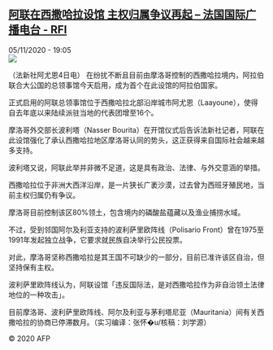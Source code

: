 <!--1604602571000-->
[阿联在西撒哈拉设馆 主权归属争议再起 – 法国国际广播电台 - RFI](http://www.rfi.fr//cn/contenu/20201105-%E9%98%BF%E8%81%94%E5%9C%A8%E8%A5%BF%E6%92%92%E5%93%88%E6%8B%89%E8%AE%BE%E9%A6%86-%E4%B8%BB%E6%9D%83%E5%BD%92%E5%B1%9E%E4%BA%89%E8%AE%AE%E5%86%8D%E8%B5%B7)
------

<div>05/11/2020 - 19:05</div><img src="https://s.rfi.fr/media/display/abf15a92-1f96-11eb-b562-005056bff430/w:310/p:16x9/int0002b.201106020502.jpg"><div class="t-content__body u-clearfix"><p>（法新社阿尤恩4日电）    在纷扰不断且目前由摩洛哥控制的西撒哈拉境内，阿拉伯联合大公国的总领事馆今天启用，成为首个在此设馆的阿拉伯国家。</p><p>    正式启用的阿联总领事馆位于西撒哈拉北部沿岸城市阿尤恩（Laayoune），使得自去年底以来陆续派驻当地的代表团增至16个。</p><p>    摩洛哥外交部长波利塔（Nasser Bourita）在开馆仪式后告诉法新社记者，阿联在此设馆强化了承认西撒哈拉地区摩洛哥认同的势头，这正获得来自国际社会越来越多支持。</p><p>    波利塔又说，阿联此举并非微不足道，这是具有政治、法律、与外交意涵的举措。</p><p>    西撒哈拉位于非洲大西洋沿岸，是一片狭长广袤沙漠，过去曾为西班牙殖民地，当前主权归属仍有争议。</p><p>    摩洛哥目前控制该区80%领土，包含境内的磷酸盐蕴藏以及渔业捕捞水域。</p><p>    不过，受到邻国阿尔及利亚支持的波利萨里欧阵线（Polisario Front）曾在1975至1991年发起独立战争，它要求就民族自决举行公民投票。</p><p>    对此，摩洛哥坚称西撒哈拉是其王国不可缺少的一部分，目前已准许该区自治，但坚持保有主权。</p><p>    波利萨里欧阵线认为，阿联设馆「违反国际法，是对西撒哈拉作为非自治领土法律地位的一种攻击」。</p><p>    目前摩洛哥、波利萨里欧阵线、阿尔及利亚与茅利塔尼亚（Mauritania）间有关西撒哈拉的协商已停滞数月。（实习编译：张怀�u/核稿：刘学源）</p><p class="t-copyright">© 2020 AFP</p>        </div>
